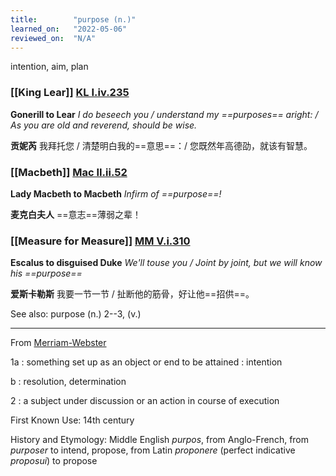 ```yaml
---
title:        "purpose (n.)"
learned_on:   "2022-05-06"
reviewed_on:  "N/A"
---
```


intention, aim, plan

### [[King Lear]] [KL I.iv.235](https://www.shakespeareswords.com/Public/Play.aspx?Act=1&Scene=4&WorkId=11#152315)

**Gonerill to Lear** *I do beseech you / understand my ==purposes== aright: / As you are old and reverend, should be wise.*

**贡妮芮** 我拜托您 / 清楚明白我的==意思==：/ 您既然年高德劭，就该有智慧。

### [[Macbeth]] [Mac II.ii.52](https://www.shakespeareswords.com/Public/Play.aspx?Act=2&Scene=2&WorkId=13#160122)

**Lady Macbeth to Macbeth** *Infirm of ==purpose==!*

**麦克白夫人** ==意志==薄弱之辈！

### [[Measure for Measure]] [MM V.i.310](https://www.shakespeareswords.com/Public/Play.aspx?Act=5&Scene=1&WorkId=27#211822)

**Escalus to disguised Duke** *We'll touse you / Joint by joint, but we will know his ==purpose==*

**爱斯卡勒斯** 我要一节一节 / 扯断他的筋骨，好让他==招供==。

See also: purpose (n.) 2--3, (v.)

-----

From [Merriam-Webster](https://www.merriam-webster.com/dictionary/purpose)

1a : something set up as an object or end to be attained : intention

b : resolution, determination

2 : a subject under discussion or an action in course of execution

First Known Use: 14th century

History and Etymology: Middle English *purpos*, from Anglo-French, from *purposer* to intend, propose, from Latin *proponere* (perfect indicative *proposui*) to propose
